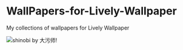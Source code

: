 # WallPapers-for-Lively-Wallpaper
My collections of wallpapers for Lively Wallpaper

![shinobi by 大污师!](https://i.imgur.com/dbFcI7K.gif)
